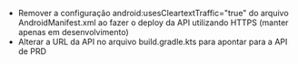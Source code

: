 * Remover a configuração android:usesCleartextTraffic="true" do arquivo AndroidManifest.xml ao fazer o deploy da API utilizando HTTPS (manter apenas em desenvolvimento)
* Alterar a URL da API no arquivo build.gradle.kts para apontar para a API de PRD